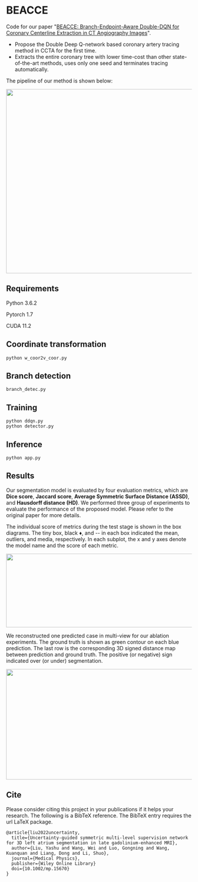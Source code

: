 # BEACCE

Code for our paper "[BEACCE: Branch-Endpoint-Aware Double-DQN for Coronary Centerline Extraction in CT Angiography Images](https://link.springer.com/chapter/10.1007/978-3-030-59725-2_4)". 

- Propose the Double Deep Q-network based coronary artery tracing method in CCTA for the first time.
- Extracts the entire coronary tree with lower time-cost than other state-of-the-art methods, uses only one seed and terminates tracing automatically.

The pipeline of our method is shown below:

<p align="center">
    <img src="images/framework.png" width="750" height="500"> 



## Requirements

Python 3.6.2

Pytorch 1.7

CUDA 11.2

## Coordinate transformation

```
python w_coor2v_coor.py
```
    
## Branch detection
    
```
branch_detec.py

```
    
## Training

```
python ddqn.py
python detector.py

```

## Inference

```
python app.py
```
    
## Results

Our segmentation model is evaluated by four evaluation metrics, which are **Dice score**, **Jaccard score**,  **Average Symmetric Surface Distance (ASSD)**, and **Hausdorff distance (HD)**. We performed three group of experiments to evaluate the performance of the proposed model. Please refer to the original paper for more details.

The individual score of metrics during the test stage is shown in the box diagrams. The tiny box, black &diams;, and -- in each box indicated the mean, outliers, and media, respectively. In each subplot, the x and y axes denote the model name and the score of each metric.

<p align="center">
    <img src="images/box_compare_result.png" width="1000" height="200">
</p>


We reconstructed one predicted case in multi-view for our ablation experiments. The ground truth is shown as green contour on each blue prediction. The last row is the corresponding 3D signed distance map between prediction and ground truth. The positive (or negative) sign indicated over (or under) segmentation. 

<p align="center">
    <img src="images/multiview.png" width="700" height="300"> 
</p>

## Cite

Please consider citing this project in your publications if it helps your research. The following is a BibTeX reference. The BibTeX entry requires the url LaTeX package.

    @article{liu2022uncertainty,
      title={Uncertainty-guided symmetric multi-level supervision network for 3D left atrium segmentation in late gadolinium-enhanced MRI},
      author={Liu, Yashu and Wang, Wei and Luo, Gongning and Wang, Kuanquan and Liang, Dong and Li, Shuo},
      journal={Medical Physics},
      publisher={Wiley Online Library}
      doi={10.1002/mp.15670}
    }
